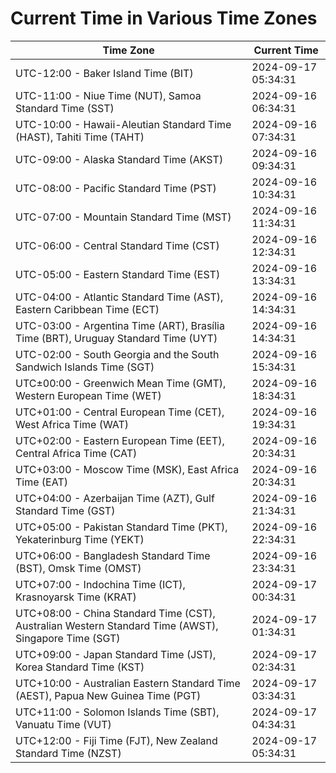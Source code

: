 # Current Time in Various Time Zones

| Time Zone | Current Time |
|-----------|--------------|
| UTC-12:00 - Baker Island Time (BIT) | 2024-09-17 05:34:31 |
| UTC-11:00 - Niue Time (NUT), Samoa Standard Time (SST) | 2024-09-16 06:34:31 |
| UTC-10:00 - Hawaii-Aleutian Standard Time (HAST), Tahiti Time (TAHT) | 2024-09-16 07:34:31 |
| UTC-09:00 - Alaska Standard Time (AKST) | 2024-09-16 09:34:31 |
| UTC-08:00 - Pacific Standard Time (PST) | 2024-09-16 10:34:31 |
| UTC-07:00 - Mountain Standard Time (MST) | 2024-09-16 11:34:31 |
| UTC-06:00 - Central Standard Time (CST) | 2024-09-16 12:34:31 |
| UTC-05:00 - Eastern Standard Time (EST) | 2024-09-16 13:34:31 |
| UTC-04:00 - Atlantic Standard Time (AST), Eastern Caribbean Time (ECT) | 2024-09-16 14:34:31 |
| UTC-03:00 - Argentina Time (ART), Brasília Time (BRT), Uruguay Standard Time (UYT) | 2024-09-16 14:34:31 |
| UTC-02:00 - South Georgia and the South Sandwich Islands Time (SGT) | 2024-09-16 15:34:31 |
| UTC±00:00 - Greenwich Mean Time (GMT), Western European Time (WET) | 2024-09-16 18:34:31 |
| UTC+01:00 - Central European Time (CET), West Africa Time (WAT) | 2024-09-16 19:34:31 |
| UTC+02:00 - Eastern European Time (EET), Central Africa Time (CAT) | 2024-09-16 20:34:31 |
| UTC+03:00 - Moscow Time (MSK), East Africa Time (EAT) | 2024-09-16 20:34:31 |
| UTC+04:00 - Azerbaijan Time (AZT), Gulf Standard Time (GST) | 2024-09-16 21:34:31 |
| UTC+05:00 - Pakistan Standard Time (PKT), Yekaterinburg Time (YEKT) | 2024-09-16 22:34:31 |
| UTC+06:00 - Bangladesh Standard Time (BST), Omsk Time (OMST) | 2024-09-16 23:34:31 |
| UTC+07:00 - Indochina Time (ICT), Krasnoyarsk Time (KRAT) | 2024-09-17 00:34:31 |
| UTC+08:00 - China Standard Time (CST), Australian Western Standard Time (AWST), Singapore Time (SGT) | 2024-09-17 01:34:31 |
| UTC+09:00 - Japan Standard Time (JST), Korea Standard Time (KST) | 2024-09-17 02:34:31 |
| UTC+10:00 - Australian Eastern Standard Time (AEST), Papua New Guinea Time (PGT) | 2024-09-17 03:34:31 |
| UTC+11:00 - Solomon Islands Time (SBT), Vanuatu Time (VUT) | 2024-09-17 04:34:31 |
| UTC+12:00 - Fiji Time (FJT), New Zealand Standard Time (NZST) | 2024-09-17 05:34:31 |
